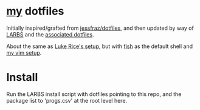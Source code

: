 # [my](https://lachlankermode.com) dotfiles

Initially inspired/grafted from
[jessfraz/dotfiles](https://github.com/jessfraz/dotfiles), and then updated by
way of [LARBS](https://larbs.xyz) and the [associated
dotfiles](https://github.com/LukeSmithxyz/voidrice).

About the same as [Luke Rice's
setup](https://videos.lukesmith.xyz/videos/watch/f6b78db7-b368-4647-bc64-28c08fff1988),
but with [fish](https://fishshell.com/) as the default shell and [my vim setup](https://github.com/breezykermo/.vim).

# Install 
Run the LARBS install script with dotfiles pointing to this repo, and the
package list to 'progs.csv' at the root level here.
